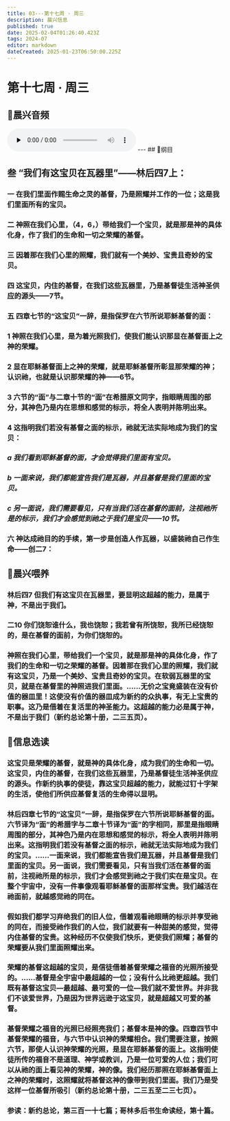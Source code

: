 ```yaml
---
title: 03---第十七周 · 周三
description: 晨兴信息
published: true
date: 2025-02-04T01:26:40.423Z
tags: 2024-07
editor: markdown
dateCreated: 2025-01-23T06:50:00.225Z
---
```


# 第十七周 · 周三
## 🎵晨兴音频
<audio id="audio" controls="" preload="none">
      <source id="mp3" src="/2024-07/week17/week17day3.mp3">
</audio>
---
## 📖纲目

## 叁	“我们有这宝贝在瓦器里”——林后四7上：

### 一	在我们里面作赐生命之灵的基督，乃是照耀并工作的一位；这是我们里面所有的宝贝。

### 二	神照在我们心里，（4，6，）带给我们一个宝贝，就是那是神的具体化身，作了我们的生命和一切之荣耀的基督。

### 三	因着那在我们心里的照耀，我们就有一个美妙、宝贵且奇妙的宝贝。

### 四	这宝贝，内住的基督，在我们这些瓦器里，乃是基督徒生活神圣供应的源头——7节。

### 五	四章七节的“这宝贝”一辞，是指保罗在六节所说耶稣基督的面：

### 1	神照在我们心里，是为着光照我们，使我们能认识那显在基督面上之神的荣耀。

### 2	显在耶稣基督面上之神的荣耀，就是耶稣基督所彰显那荣耀的神；认识祂，也就是认识那荣耀的神——6节。

### 3	六节的“面”与二章十节的“面”在希腊原文同字，指眼睛周围的部分，其神色乃是内在思想和感觉的标示，将全人表明并陈明出来。

### 4	这指明我们若没有基督之面的标示，祂就无法实际地成为我们的宝贝：

### *a	我们看到耶稣基督的面，才会觉得我们里面有宝贝。*

### *b	一面来说，我们都能宣告我们是瓦器，并且基督是我们里面的宝贝。*

### *c	另一面说，我们需要看见，只有当我们活在基督的面前，注视祂所是的标示，我们才会感觉到祂之于我们是宝贝——10节。*

### 六	神达成祂目的的手续，第一步是创造人作瓦器，以盛装祂自己作生命——创二7：

## 📖晨兴喂养

### **林后四7**    **但我们有这宝贝在瓦器里，要显明这超越的能力，是属于神，不是出于我们。**

### **二10**    **你们饶恕谁什么，我也饶恕；我若曾有所饶恕，我所已经饶恕的，是在基督的面前，为你们饶恕的。**

### 神照在我们心里，带给我们一个宝贝，就是那是神的具体化身，作了我们的生命和一切之荣耀的基督。因着那在我们心里的照耀，我们就有这宝贝，乃是一个美妙、宝贵且奇妙的宝贝。在软弱瓦器里的宝贝，就是在基督里的神照进我们里面。……无价之宝竟盛装在没有价值的器皿里！这使没有价值的器皿成为新约的众执事，有无上宝贵的职事。这乃是借着在复活里的神圣能力。这超越的能力必是属于神，不是出于我们（新约总论第十册，二三五页）。

## 📖信息选读

### 这宝贝是荣耀的基督，就是神的具体化身，成为我们的生命和一切。这宝贝，内住的基督，在我们这些瓦器里，乃是基督徒生活神圣供应的源头。作新约执事的使徒，靠这宝贝超越的能力，就能过钉十字架的生活，使他们所供应基督复活的生命得以显明。

### 林后四章七节的“这宝贝”一辞，是指保罗在六节所说耶稣基督的面。六节译为“面”的希腊字与二章十节译为“面”的字相同，那里是指眼睛周围的部分，其神色乃是内在思想和感觉的标示，将全人表明并陈明出来。这指明我们若没有基督之面的标示，祂就无法实际地成为我们的宝贝。……一面来说，我们都能宣告我们是瓦器，并且基督是我们里面的宝贝。另一面说，我们需要看见，只有当我们活在基督的面前，注视祂所是的标示，我们才会感觉到祂之于我们实在是宝贝。在整个宇宙中，没有一件事像观看耶稣基督的面那样宝贵。我们越活在祂面前，就越感觉祂的同在。

### 假如我们都学习弃绝我们的旧人位，借着观看祂眼睛的标示并享受祂的同在，而接受祂作我们的人位，我们就要有一种甜美的感觉，觉得内住基督的宝贵。这种经历不仅使我们快乐，更使我们照耀；基督的荣耀要从我们里面照耀出来。

### 荣耀的基督这超越的宝贝，是信徒借着基督荣耀之福音的光照所接受的。……基督是全宇宙中最超越的一位；没有什么比祂更超越。我们既有基督这宝贝—最超越、最可爱的一位—我们就不爱世界。并非我们不该爱世界，乃是因为世界远逊于这宝贝，就是超越又可爱的基督。

### 基督荣耀之福音的光照已经照亮我们；基督本是神的像。四章四节中基督荣耀的福音，与六节中认识神的荣耀相合。我们需要注意，按照六节，那使人认识神荣耀的光照，是显在耶稣基督的面上。这指明使徒所传的福音不是道理、神学或教训，乃是一位可爱的人位；我们可以从祂的面上看见神的荣耀，神的像。我们经历那照在耶稣基督面上之神的荣耀时，这照耀就将基督这神的像带到我们里面。我们乃是受这样一位基督所吸引（新约总论第十册，二三五至二三七页）。

### 参读：新约总论，第三百一十七篇；哥林多后书生命读经，第十篇。
<!-- Google tag (gtag.js) -->
<script async src="https://www.googletagmanager.com/gtag/js?id=G-1P8709Z16T"></script>
<script>
  window.dataLayer = window.dataLayer || [];
  function gtag(){dataLayer.push(arguments);}
  gtag('js', new Date());

  gtag('config', 'G-1P8709Z16T');
</script>
